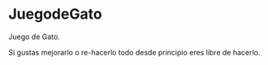 # JuegodeGato
Juego de Gato.

Si gustas mejorarlo o re-hacerlo todo desde principio eres libre de hacerlo.
